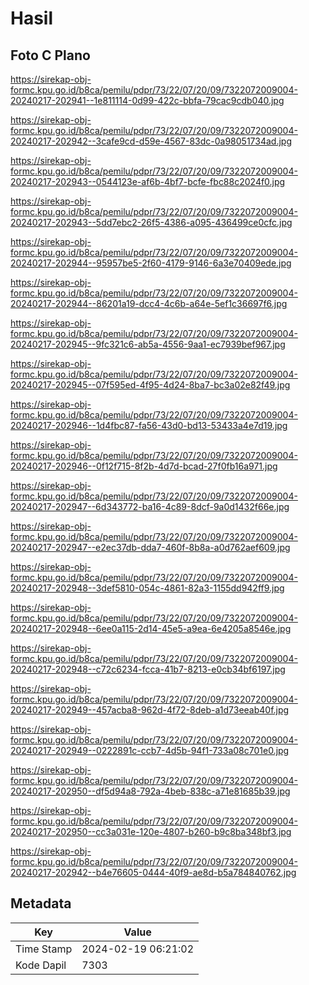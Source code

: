 # Hasil

## Foto C Plano

https://sirekap-obj-formc.kpu.go.id/b8ca/pemilu/pdpr/73/22/07/20/09/7322072009004-20240217-202941--1e811114-0d99-422c-bbfa-79cac9cdb040.jpg

https://sirekap-obj-formc.kpu.go.id/b8ca/pemilu/pdpr/73/22/07/20/09/7322072009004-20240217-202942--3cafe9cd-d59e-4567-83dc-0a98051734ad.jpg

https://sirekap-obj-formc.kpu.go.id/b8ca/pemilu/pdpr/73/22/07/20/09/7322072009004-20240217-202943--0544123e-af6b-4bf7-bcfe-fbc88c2024f0.jpg

https://sirekap-obj-formc.kpu.go.id/b8ca/pemilu/pdpr/73/22/07/20/09/7322072009004-20240217-202943--5dd7ebc2-26f5-4386-a095-436499ce0cfc.jpg

https://sirekap-obj-formc.kpu.go.id/b8ca/pemilu/pdpr/73/22/07/20/09/7322072009004-20240217-202944--95957be5-2f60-4179-9146-6a3e70409ede.jpg

https://sirekap-obj-formc.kpu.go.id/b8ca/pemilu/pdpr/73/22/07/20/09/7322072009004-20240217-202944--86201a19-dcc4-4c6b-a64e-5ef1c36697f6.jpg

https://sirekap-obj-formc.kpu.go.id/b8ca/pemilu/pdpr/73/22/07/20/09/7322072009004-20240217-202945--9fc321c6-ab5a-4556-9aa1-ec7939bef967.jpg

https://sirekap-obj-formc.kpu.go.id/b8ca/pemilu/pdpr/73/22/07/20/09/7322072009004-20240217-202945--07f595ed-4f95-4d24-8ba7-bc3a02e82f49.jpg

https://sirekap-obj-formc.kpu.go.id/b8ca/pemilu/pdpr/73/22/07/20/09/7322072009004-20240217-202946--1d4fbc87-fa56-43d0-bd13-53433a4e7d19.jpg

https://sirekap-obj-formc.kpu.go.id/b8ca/pemilu/pdpr/73/22/07/20/09/7322072009004-20240217-202946--0f12f715-8f2b-4d7d-bcad-27f0fb16a971.jpg

https://sirekap-obj-formc.kpu.go.id/b8ca/pemilu/pdpr/73/22/07/20/09/7322072009004-20240217-202947--6d343772-ba16-4c89-8dcf-9a0d1432f66e.jpg

https://sirekap-obj-formc.kpu.go.id/b8ca/pemilu/pdpr/73/22/07/20/09/7322072009004-20240217-202947--e2ec37db-dda7-460f-8b8a-a0d762aef609.jpg

https://sirekap-obj-formc.kpu.go.id/b8ca/pemilu/pdpr/73/22/07/20/09/7322072009004-20240217-202948--3def5810-054c-4861-82a3-1155dd942ff9.jpg

https://sirekap-obj-formc.kpu.go.id/b8ca/pemilu/pdpr/73/22/07/20/09/7322072009004-20240217-202948--6ee0a115-2d14-45e5-a9ea-6e4205a8546e.jpg

https://sirekap-obj-formc.kpu.go.id/b8ca/pemilu/pdpr/73/22/07/20/09/7322072009004-20240217-202948--c72c6234-fcca-41b7-8213-e0cb34bf6197.jpg

https://sirekap-obj-formc.kpu.go.id/b8ca/pemilu/pdpr/73/22/07/20/09/7322072009004-20240217-202949--457acba8-962d-4f72-8deb-a1d73eeab40f.jpg

https://sirekap-obj-formc.kpu.go.id/b8ca/pemilu/pdpr/73/22/07/20/09/7322072009004-20240217-202949--0222891c-ccb7-4d5b-94f1-733a08c701e0.jpg

https://sirekap-obj-formc.kpu.go.id/b8ca/pemilu/pdpr/73/22/07/20/09/7322072009004-20240217-202950--df5d94a8-792a-4beb-838c-a71e81685b39.jpg

https://sirekap-obj-formc.kpu.go.id/b8ca/pemilu/pdpr/73/22/07/20/09/7322072009004-20240217-202950--cc3a031e-120e-4807-b260-b9c8ba348bf3.jpg

https://sirekap-obj-formc.kpu.go.id/b8ca/pemilu/pdpr/73/22/07/20/09/7322072009004-20240217-202942--b4e76605-0444-40f9-ae8d-b5a784840762.jpg


## Metadata

| Key        | Value               |
| ---------- | ------------------- |
| Time Stamp | 2024-02-19 06:21:02 |
| Kode Dapil | 7303                |



